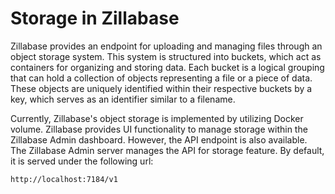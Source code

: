 

# Storage in Zillabase

Zillabase provides an endpoint for uploading and managing files through an object storage system. This system is structured into buckets, which act as containers for organizing and storing data. Each bucket is a logical grouping that can hold a collection of objects representing a file or a piece of data. These objects are uniquely identified within their respective buckets by a key, which serves as an identifier similar to a filename. 

Currently, Zillabase's object storage is implemented by utilizing Docker volume. Zillabase provides UI functionality to manage storage within the Zillabase Admin dashboard. However, the API endpoint is also available. The Zillabase Admin server manages the API for storage feature. By default, it is served under the following url:

```text
http://localhost:7184/v1
```